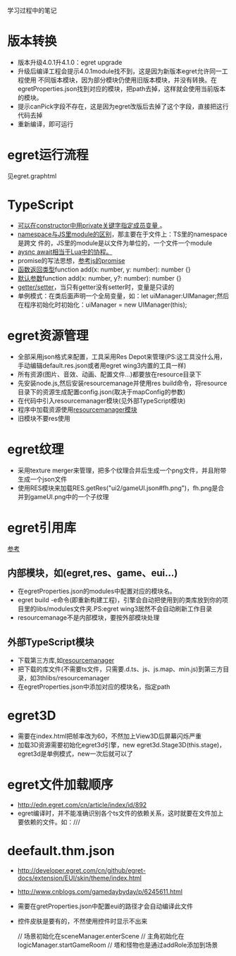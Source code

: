 学习过程中的笔记

# 版本转换
* 版本升级4.0.1升4.1.0：egret upgrade
* 升级后编译工程会提示4.0.1module找不到，这是因为新版本egret允许同一工程使用
  不同版本模块，因为部分模块仍使用旧版本模块，并没有转换。在egretProperties.json找到对应的模块，把path去掉，这样就会使用当前版本的模块。
* 提示canPick字段不存在，这是因为egret改版后去掉了这个字段，直接把这行代码去掉
* 重新编译，即可运行

# egret运行流程
见egret.graphtml

# TypeScript
* [可以在constructor中用private关键字指定成员变量
  ](https://www.stevefenton.co.uk/2013/04/stop-manually-assigning-typescript-constructor-parameters/)。
* [namespace与JS里module的区别](http://www.idom.me/articles/838.html)，那主要在于文件上：TS里的namespace是跨文
  件的，JS里的module是以文件为单位的，一个文件一个module
* [aysnc await相当于Lua中的协程。](https://basarat.gitbooks.io/typescript/content/docs/async-await.html)
* promise的写法思想，[参考js的promise](http://javascript.ruanyifeng.com/advanced/promise.html)
* [函数返回类型](https://www.typescriptlang.org/docs/handbook/functions.html)function add(x: number, y: number): number {}
* [默认参数](https://www.typescriptlang.org/docs/handbook/functions.html)function add(x: number, y?: number): number {}
* [getter/setter](http://www.typescriptlang.org/docs/handbook/classes.html)，当只有getter没有setter时，变量是只读的
* 单例模式：在类后面声明一个全局变量，如：let uiManager:UIManager;然后在程序初始化时初始化：uiManager = new UIManager(this);

# egret资源管理
* 全部采用json格式来配置，工具采用Res Depot来管理(PS:这工具没什么用，手动编辑default.res.json或者用egret wing3内置的工具一样)
* 所有资源(图片、音效、动画、配置文件...)都要放在resource目录下
* 先安装node.js,然后安装resourcemanage并使用res build命令，将resource目录下的资源生成配置config.json(取决于mapConfig的参数)
* 在代码中引入resourcemanager模块(见外部TypeScript模块)
* 程序中加载资源使用[resourcemanager模块](http://developer.egret.com/cn/doc/index/extension/RES/newres/index.html)
* 旧模块不要res使用

# egret纹理
* 采用texture merger来管理，把多个纹理合并后生成一个png文件，并且附带生成一个json文件
* 使用RES模块来加载RES.getRes("ui2/gameUI.json#fh.png")，fh.png是合并到gameUI.png中的一个子纹理

# egret引用库
[参考](http://edn.egret.com/cn/article/index/id/172)
## 内部模块，如(egret,res、game、eui...)
* 在egretProperties.json的modules中配置对应的模块名。
* egret build -e命令(即重新构建工程)，引擎会自动把使用到的类库放到你的项目里的libs/modules文件夹.PS:egret wing3居然不会自动刷新工作目录
* resourcemanage不是内部模块，要按外部模块处理
## 外部TypeScript模块
* 下载第三方库,如[resourcemanager](https://github.com/egret-labs/resourcemanager)
* 把下载的库文件(不需要ts文件，只需要.d.ts、js、js.map、min.js)到第三方目录，如3thlibs/resourcemanager
* 在egretProperties.json中添加对应的模块名，指定path

# egret3D
* 需要在index.html把帧率改为60，不然加上View3D后屏幕闪烁严重
* 加载3D资源需要初始化egret3d引擎，new egret3d.Stage3D(this.stage)，egret3d是单例模式，new一次后就可以了

# egret文件加载顺序
* http://edn.egret.com/cn/article/index/id/892
* egret编译时，并不能准确识别各个ts文件的依赖关系，这时就要在文件加上要依赖的文件。如：///<reference path="TestA.ts" />

# deefault.thm.json
* http://developer.egret.com/cn/github/egret-docs/extension/EUI/skin/theme/index.html
* http://www.cnblogs.com/gamedaybyday/p/6245611.html
* 需要在gretProperties.json中配置eui的路径才会自动编译此文件
* 控件皮肤是要有的，不然使用控件时显示不出来

    // 场景初始化在sceneManager.enterScene
    // 主角初始化在logicManager.startGameRoom
    // 塔和怪物也是通过addRole添加到场景